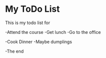 # My ToDo List

  This is my todo list for 

  -Attend the course
  -Get lunch
  -Go to the office

  -Cook Dinner 
   -Maybe dumplings
  
  -The end
  